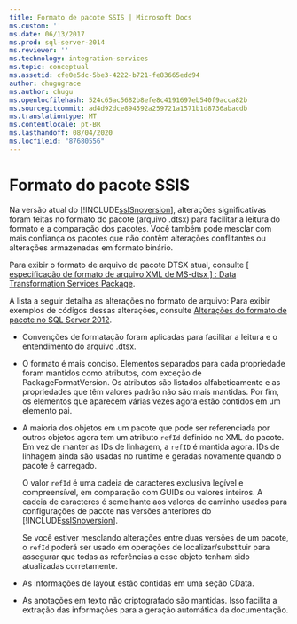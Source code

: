 ```yaml
---
title: Formato de pacote SSIS | Microsoft Docs
ms.custom: ''
ms.date: 06/13/2017
ms.prod: sql-server-2014
ms.reviewer: ''
ms.technology: integration-services
ms.topic: conceptual
ms.assetid: cfe0e5dc-5be3-4222-b721-fe83665edd94
author: chugugrace
ms.author: chugu
ms.openlocfilehash: 524c65ac5682b8efe8c4191697eb540f9acca82b
ms.sourcegitcommit: ad4d92dce894592a259721a1571b1d8736abacdb
ms.translationtype: MT
ms.contentlocale: pt-BR
ms.lasthandoff: 08/04/2020
ms.locfileid: "87680556"
---
```

# <a name="ssis-package-format"></a>Formato do pacote SSIS
  Na versão atual do [!INCLUDE[ssISnoversion](../includes/ssisnoversion-md.md)], alterações significativas foram feitas no formato do pacote (arquivo .dtsx) para facilitar a leitura do formato e a comparação dos pacotes. Você também pode mesclar com mais confiança os pacotes que não contêm alterações conflitantes ou alterações armazenadas em formato binário.  
  
 Para exibir o formato de arquivo de pacote DTSX atual, consulte [ \[ especificação de formato de arquivo XML de MS-dtsx \] : Data Transformation Services Package](https://go.microsoft.com/fwlink/?LinkId=233251).  
  
 A lista a seguir detalha as alterações no formato de arquivo: Para exibir exemplos de códigos dessas alterações, consulte [Alterações do formato de pacote no SQL Server 2012](https://go.microsoft.com/fwlink/?LinkId=233255).  
  
-   Convenções de formatação foram aplicadas para facilitar a leitura e o entendimento do arquivo .dtsx.  
  
-   O formato é mais conciso. Elementos separados para cada propriedade foram mantidos como atributos, com exceção de PackageFormatVersion. Os atributos são listados alfabeticamente e as propriedades que têm valores padrão não são mais mantidas. Por fim, os elementos que aparecem várias vezes agora estão contidos em um elemento pai.  
  
-   A maioria dos objetos em um pacote que pode ser referenciada por outros objetos agora tem um atributo `refId` definido no XML do pacote. Em vez de manter as IDs de linhagem, a `refID` é mantida agora. IDs de linhagem ainda são usadas no runtime e geradas novamente quando o pacote é carregado.  
  
     O valor `refId` é uma cadeia de caracteres exclusiva legível e compreensível, em comparação com GUIDs ou valores inteiros. A cadeia de caracteres é semelhante aos valores de caminho usados para configurações de pacote nas versões anteriores do [!INCLUDE[ssISnoversion](../includes/ssisnoversion-md.md)].  
  
     Se você estiver mesclando alterações entre duas versões de um pacote, o `refId` poderá ser usado em operações de localizar/substituir para assegurar que todas as referências a esse objeto tenham sido atualizadas corretamente.  
  
-   As informações de layout estão contidas em uma seção CData.  
  
-   As anotações em texto não criptografado são mantidas. Isso facilita a extração das informações para a geração automática da documentação.  
  
  
